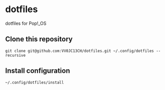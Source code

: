 # dotfiles

dotfiles for Pop!\_OS

## Clone this repository

```git
git clone git@github.com:VV0JC13CH/dotfiles.git ~/.config/dotfiles --recursive
```

## Install configuration

```bash
~/.config/dotfiles/install
```
